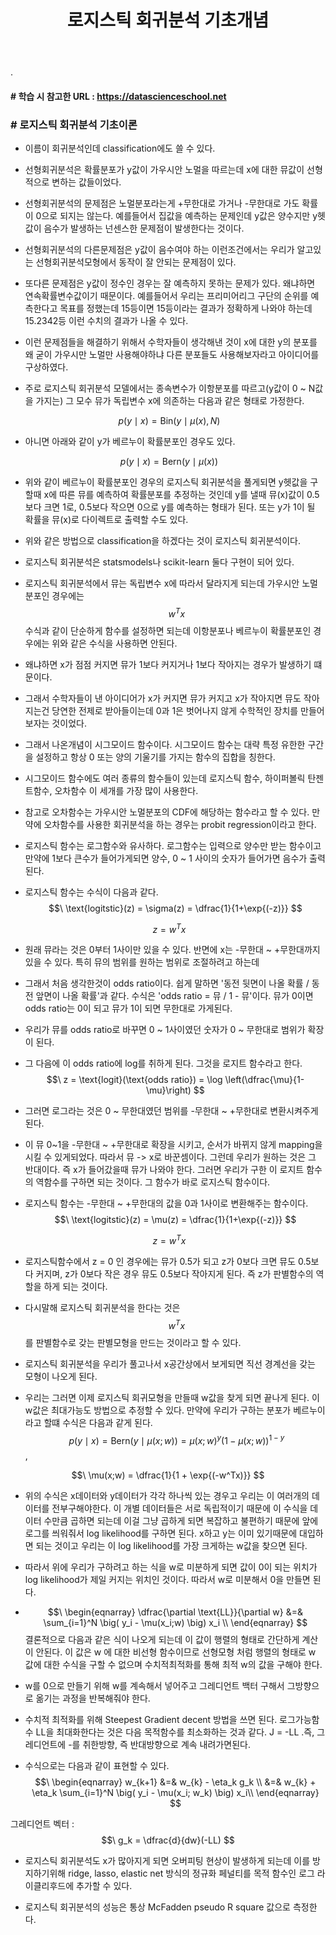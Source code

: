 ﻿---
layout: post
title: "로지스틱 회귀분석 기초개념"
tags: [Classification]
comments: true
---

.

#### # 학습 시 참고한 URL : https://datascienceschool.net


### # 로지스틱 회귀분석 기초이론


- 이름이 회귀분석인데 classification에도 쓸 수 있다.


- 선형회귀분석은 확률분포가 y값이 가우시안 노멀을 따르는데 x에 대한 뮤값이 선형적으로 변하는 값들이었다.


- 선형회귀분석의 문제점은 노멀분포라는게 +무한대로 가거나 -무한대로 가도 확률이 0으로 되지는 않는다. 예를들어서 집값을 예측하는 문제인데 y값은 양수지만 y헷값이 음수가 발생하는 넌센스한 문제점이 발생한다는 것이다.


- 선형회귀분석의 다른문제점은 y값이 음수여야 하는 이런조건에서는 우리가 알고있는 선형회귀분석모형에서 동작이 잘 안되는 문제점이 있다. 


- 또다른 문제점은 y값이 정수인 경우는 잘 예측하지 못하는 문제가 있다. 왜냐하면 연속확률변수값이기 때문이다. 예를들어서 우리는 프리미어리그 구단의 순위를 예측한다고 목표를 정했는데 15등이면 15등이라는 결과가 정확하게 나와야 하는데 15.2342등 이런 수치의 결과가 나올 수 있다. 


- 이런 문제점들을 해결하기 위해서 수학자들이 생각해낸 것이 x에 대한 y의 분포를 왜 굳이 가우시만 노멀만 사용해야하냐 다른 분포들도 사용해보자라고 아이디어를 구상하였다.


- 주로 로지스틱 회귀분석 모델에서는 종속변수가 이항분포를 따르고(y값이 0 ~ N값을 가지는) 그 모수 뮤가 독립변수 x에 의존하는 다음과 같은 형태로 가정한다.

$$\ p(y \mid x) = \text{Bin} (y \mid \mu(x), N) $$


- 아니면 아래와 같이 y가 베르누이 확률분포인 경우도 있다.

$$\ p(y \mid x) = \text{Bern} (y \mid  \mu(x) ) $$

- 위와 같이 베르누이 확률분포인 경우의 로지스틱 회귀분석을 풀게되면 y헷값을 구할때 x에 따른 뮤를 예측하여 확률분포를 추정하는 것인데 y를 낼때 뮤(x)값이 0.5보다 크면 1로, 0.5보다 작으면 0으로 y를 예측하는 형태가 된다. 또는 y가 1이 될 확률을 뮤(x)로 다이렉트로 출력할 수도 있다.


- 위와 같은 방법으로 classification을 하겠다는 것이 로지스틱 회귀분석이다.


- 로지스틱 회귀분석은 statsmodels나 scikit-learn 둘다 구현이 되어 있다.


- 로지스틱 회귀분석에서 뮤는 독립변수 x에 따라서 달라지게 되는데 가우시안 노멀분포인 경우에는  $$\ w^Tx $$ 수식과 같이 단순하게 함수를 설정하면 되는데 이항분포나 베르누이 확률분포인 경우에는 위와 같은 수식을 사용하면 안된다.


- 왜냐하면 x가 점점 커지면 뮤가 1보다 커지거나 1보다 작아지는 경우가 발생하기 떄문이다.


- 그래서 수학자들이 낸 아이디어가 x가 커지면 뮤가 커지고 x가 작아지면 뮤도 작아지는건 당연한 전제로 받아들이는데 0과 1은 벗어나지 않게 수학적인 장치를 만들어보자는 것이었다.


- 그래서 나온개념이 시그모이드 함수이다. 시그모이드 함수는 대략 특정 유한한 구간을 설정하고 항상 0 또는 양의 기울기를 가지는 함수의 집합을 칭한다.


- 시그모이드 함수에도 여러 종류의 함수들이 있는데 로지스틱 함수, 하이퍼볼릭 탄젠트함수, 오차함수 이 세개를 가장 많이 사용한다.


- 참고로 오차함수는 가우시안 노멀분포의 CDF에 해당하는 함수라고 할 수 있다. 만약에 오차함수를 사용한 회귀분석을 하는 경우는 probit regression이라고 한다.


- 로지스틱 함수는 로그함수와 유사하다. 로그함수는 입력으로 양수만 받는 함수이고 만약에 1보다 큰수가 들어가게되면 양수, 0 ~ 1 사이의 숫자가 들어가면 음수가 출력된다.


- 로지스틱 함수는 수식이 다음과 같다. $$\ \text{logitstic}(z) = \sigma(z) = \dfrac{1}{1+\exp{(-z)}} $$

$$\ z = w^Tx $$

- 원래 뮤라는 것은 0부터 1사이만 있을 수 있다. 반면에 x는 -무한대 ~ +무한대까지 있을 수 있다. 특히 뮤의 범위를 원하는 범위로 조절하려고 하는데


- 그래서 처음 생각한것이 odds ratio이다. 쉽게 말하면 '동전 뒷면이 나올 확률 / 동전 앞면이 나올 확률'과 같다. 수식은 'odds ratio = 뮤 / 1 - 뮤'이다. 뮤가 0이면 odds ratio는 0이 되고 뮤가 1이 되면 무한대로 가게된다.


- 우리가 뮤를 odds ratio로 바꾸면 0 ~ 1사이였던 숫자가 0 ~ 무한대로 범위가 확장이 된다.


- 그 다음에 이 odds ratio에 log를 취하게 된다. 그것을 로지트 함수라고 한다.
$$\ z = \text{logit}(\text{odds ratio}) = \log \left(\dfrac{\mu}{1-\mu}\right) $$


- 그러면 로그라는 것은 0 ~ 무한대였던 범위를 -무한대 ~ +무한대로 변환시켜주게 된다.


- 이 뮤 0~1을 -무한대 ~ +무한대로 확장을 시키고, 순서가 바뀌지 않게 mapping을 시킬 수 있게되었다. 따라서 뮤 -> x로 바꾼셈이다. 그런데 우리가 원하는 것은 그 반대이다. 즉 x가 들어갔을때 뮤가 나와야 한다. 그러면 우리가 구한 이 로지트 함수의 역함수를 구하면 되는 것이다. 그 함수가 바로 로지스틱 함수이다.


- 로지스틱 함수는 -무한대 ~ +무한대의 값을 0과 1사이로 변환해주는 함수이다.  $$\ \text{logitstic}(z) = \mu(z) = \dfrac{1}{1+\exp{(-z)}} $$

$$\ z = w^Tx $$

- 로지스틱함수에서 z = 0 인 경우에는 뮤가 0.5가 되고 z가 0보다 크면 뮤도 0.5보다 커지며, z가 0보다 작은 경우 뮤도 0.5보다 작아지게 된다. 즉 z가 판별함수의 역할을 하게 되는 것이다.


- 다시말해 로지스틱 회귀분석을 한다는 것은 $$\ w^Tx $$를 판별함수로 갖는 판별모형을 만드는 것이라고 할 수 있다.


- 로지스틱 회귀분석을 우리가 풀고나서 x공간상에서 보게되면 직선 경계선을 갖는 모형이 나오게 된다.


- 우리는 그러면 이제 로지스틱 회귀모형을 만들때 w값을 찾게 되면 끝나게 된다. 이 w값은 최대가능도 방법으로 추정할 수 있다. 만약에 우리가 구하는 분포가 베르누이라고 할떄 수식은 다음과 같게 된다. $$\ p(y \mid x) = \text{Bern} (y \mid  \mu(x;w) ) = \mu(x;w)^y ( 1 - \mu(x;w) )^{1-y} $$,

$$\ \mu(x;w) = \dfrac{1}{1 + \exp{(-w^Tx)}} $$


- 위의 수식은 x데이터와 y데이터가 각각 하나씩 있는 경우고 우리는 이 여러개의 데이터를 전부구해야한다. 이 개별 데이터들은 서로 독립적이기 때문에 이 수식을 데이터 수만큼 곱하면 되는데 이걸 그냥 곱하게 되면 복잡하고 불편하기 때문에 앞에 로그를 씌워줘서 log likelihood를 구하면 된다. x하고 y는 이미 있기때문에 대입하면 되는 것이고 우리는 이 log likelihood를 가장 크게하는 w값을 찾으면 된다.


- 따라서 위에 우리가 구하려고 하는 식을 w로 미분하게 되면 값이 0이 되는 위치가 log likelihood가 제일 커지는 위치인 것이다. 따라서 w로 미분해서 0을 만들면 된다.


- $$\ \begin{eqnarray}
\dfrac{\partial \text{LL}}{\partial w} 
&=& \sum_{i=1}^N \big( y_i  - \mu(x_i;w) \big) x_i \\
\end{eqnarray} $$ 결론적으로 다음과 같은 식이 나오게 되는데 이 값이 행렬의 형태로 간단하게 계산이 안된다. 이 값은  w 에 대한 비선형 함수이므로 선형모형 처럼 행렬의 형태로 w 값에 대한 수식을 구할 수 없으며 수치적최적화를 통해 최적 w의 값을 구해야 한다.


- w를 0으로 만들기 위해 w를 계속해서 넣어주고 그레디언트 백터 구해서 그방향으로 옮기는 과정을 반복해줘야 한다.


- 수치적 최적화를 위해 Steepest Gradient decent 방법을 쓰면 된다. 로그가능함수 LL을 최대화한다는 것은 다음 목적함수를 최소화하는 것과 같다. J = -LL .즉, 그레디언트에 -를 취한방향, 즉 반대방향으로 계속 내려가면된다.


- 수식으로는 다음과 같이 표현할 수 있다.$$\ \begin{eqnarray}
w_{k+1} 
&=& w_{k} - \eta_k g_k \\
&=& w_{k} + \eta_k \sum_{i=1}^N \big( y_i  - \mu(x_i; w_k) \big) x_i\\
\end{eqnarray} $$

그레디언트 벡터 : $$\ g_k = \dfrac{d}{dw}(-LL) $$


- 로지스틱 회귀분석도 x가 많아지게 되면 오버피팅 현상이 발생하게 되는데 이를 방지하기위해 ridge, lasso, elastic net 방식의 정규화 페널티를 목적 함수인 로그 라이클리후드에 추가할 수 있다.


- 로지스틱 회귀분석의 성능은 통상 McFadden pseudo R square 값으로 측정한다.
